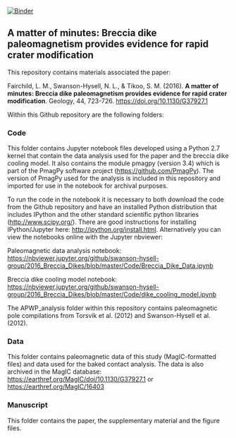 [![Binder](https://mybinder.org/badge.svg)](https://mybinder.org/v2/gh/Swanson-Hysell-Group/2016_Breccia_Dikes/master?filepath=Code)

## A matter of minutes: Breccia dike paleomagnetism provides evidence for rapid crater modification

This repository contains materials associated the paper:

Fairchild, L. M., Swanson-Hysell, N. L., & Tikoo, S. M. (2016). **A matter of minutes: Breccia dike paleomagnetism provides evidence for rapid crater modification**. Geology, 44, 723-726. https://doi.org/10.1130/G37927.1

Within this Github repository are the following folders:

### Code
This folder contains Jupyter notebook files developed using a Python 2.7 kernel that contain the data analysis used for the paper and the breccia dike cooling model. It also contains the module pmagpy (version 3.4) which is part of the PmagPy software project (https://github.com/PmagPy). The version of PmagPy used for the analysis is included in this repository and imported for use in the notebook for archival purposes.

To run the code in the notebook it is necessary to both download the code from the Github repository and have an installed Python distribution that includes IPython and the other standard scientific python libraries (http://www.scipy.org/). There are good instructions for installing IPython/Jupyter here: http://ipython.org/install.html. Alternatively you can view the notebooks online with the Jupyter nbviewer:

Paleomagnetic data analysis notebook:
https://nbviewer.jupyter.org/github/swanson-hysell-group/2016_Breccia_Dikes/blob/master/Code/Breccia_Dike_Data.ipynb

Breccia dike cooling model notebook:
https://nbviewer.jupyter.org/github/swanson-hysell-group/2016_Breccia_Dikes/blob/master/Code/dike_cooling_model.ipynb

The APWP_analysis folder within this repository contains paleomagnetic pole compilations from Torsvik et al. (2012) and Swanson-Hysell et al. (2012).

### Data
This folder contains paleomagnetic data of this study (MagIC-formatted files) and data used for the baked contact analysis. The data is also archived in the MagIC database: https://earthref.org/MagIC/doi/10.1130/G37927.1 or https://earthref.org/MagIC/16403

### Manuscript
This folder contains the paper, the supplementary material and the figure files.
